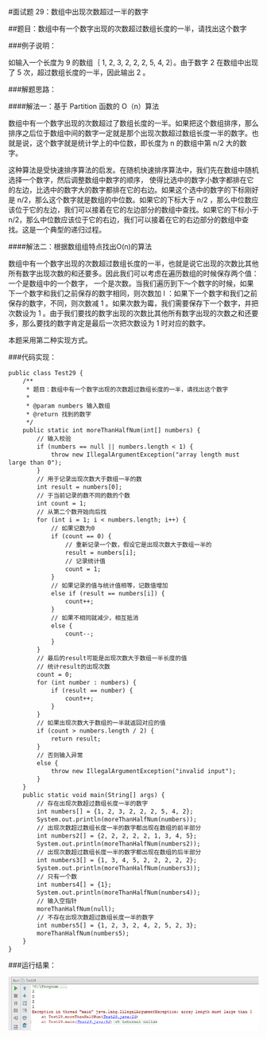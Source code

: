 #面试题 29：数组中出现次数超过一半的数字 

##题目：数组中有一个数字出现的次数超过数组长度的一半，请找出这个数字

###例子说明：

如输入一个长度为 9 的数组｛ 1, 2, 3, 2, 2, 2, 5, 4, 2｝。由于数字 2 在数组中出现了 5 次，超过数组长度的一半，因此输出 2 。

###解题思路：

####解法一：基于 Partition 函数的 O（n）算法

数组中有一个数字出现的次数超过了数组长度的一半。如果把这个数组排序，那么排序之后位于数组中间的数字一定就是那个出现次数超过数组长度一半的数字。也就是说，这个数字就是统计学上的中位数，即长度为 n 的数组中第 n/2 大的数字。

这种算法是受快速排序算法的启发。在随机快速排序算法中，我们先在数组中随机选择一个数字，然后调整数组中数字的顺序， 使得比选中的数字小数字都排在它的左边，比选中的数字大的数字都排在它的右边。如果这个选中的数字的下标刚好是 n/2，那么这个数字就是数组的中位数。如果它的下标大于 n/2 ，那么中位数应该位于它的左边，我们可以接着在它的左边部分的数组中查找。如果它的下标小于 n/2，那么中位数应该位于它的右边，我们可以接着在它的右边部分的数组中查找。这是一个典型的递归过程。

####解法二：根据数组组特点找出O(n)的算法

数组中有一个数字出现的次数超过数组长度的一半，也就是说它出现的次数比其他所有数字出现次数的和还要多。因此我们可以考虑在遍历数组的时候保存两个值： 一个是数组中的一个数字， 一个是次数。当我们遍历到下～个数字的时候，如果下一个数字和我们之前保存的数字相同，则次数加 l ：如果下一个数字和我们之前保存的数字，不同，则次数减 1 。如果次数为霉，我们需要保存下一个数字，并把次数设为 1 。由于我们要找的数字出现的次数比其他所有数字出现的次数之和还要多，那么要找的数字肯定是最后一次把次数设为 1 时对应的数字。

本题采用第二种实现方式。

###代码实现：

```
public class Test29 {
    /**
     * 题目：数组中有一个数字出现的次数超过数组长度的一半，请找出这个数字
     *
     * @param numbers 输入数组
     * @return 找到的数字
     */
    public static int moreThanHalfNum(int[] numbers) {
        // 输入校验
        if (numbers == null || numbers.length < 1) {
            throw new IllegalArgumentException("array length must large than 0");
        }
        // 用于记录出现次数大于数组一半的数
        int result = numbers[0];
        // 于当前记录的数不同的数的个数
        int count = 1;
        // 从第二个数开始向后找
        for (int i = 1; i < numbers.length; i++) {
            // 如果记数为0
            if (count == 0) {
                // 重新记录一个数，假设它是出现次数大于数组一半的
                result = numbers[i];
                // 记录统计值
                count = 1;
            }
            // 如果记录的值与统计值相等，记数值增加
            else if (result == numbers[i]) {
                count++;
            }
            // 如果不相同就减少，相互抵消
            else {
                count--;
            }
        }
        // 最后的result可能是出现次数大于数组一半长度的值
        // 统计result的出现次数
        count = 0;
        for (int number : numbers) {
            if (result == number) {
                count++;
            }
        }
        // 如果出现次数大于数组的一半就返回对应的值
        if (count > numbers.length / 2) {
            return result;
        }
        // 否则输入异常
        else {
            throw new IllegalArgumentException("invalid input");
        }
    }
    public static void main(String[] args) {
        // 存在出现次数超过数组长度一半的数字
        int numbers[] = {1, 2, 3, 2, 2, 2, 5, 4, 2};
        System.out.println(moreThanHalfNum(numbers));
        // 出现次数超过数组长度一半的数字都出现在数组的前半部分
        int numbers2[] = {2, 2, 2, 2, 2, 1, 3, 4, 5};
        System.out.println(moreThanHalfNum(numbers2));
        // 出现次数超过数组长度一半的数字都出现在数组的后半部分
        int numbers3[] = {1, 3, 4, 5, 2, 2, 2, 2, 2};
        System.out.println(moreThanHalfNum(numbers3));
        // 只有一个数
        int numbers4[] = {1};
        System.out.println(moreThanHalfNum(numbers4));
        // 输入空指针
        moreThanHalfNum(null);
        // 不存在出现次数超过数组长度一半的数字
        int numbers5[] = {1, 2, 3, 2, 4, 2, 5, 2, 3};
        moreThanHalfNum(numbers5);
    }
}
```

###运行结果：

![](images/43.png)